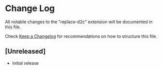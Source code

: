 # Change Log

All notable changes to the "replace-d2c" extension will be documented in this file.

Check [Keep a Changelog](http://keepachangelog.com/) for recommendations on how to structure this file.

## [Unreleased]

- Initial release